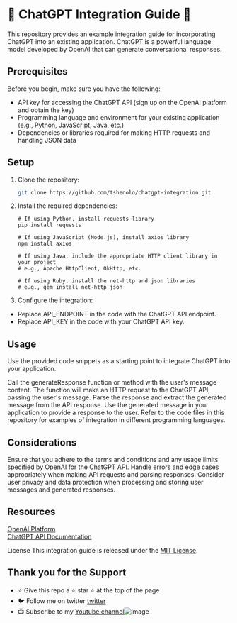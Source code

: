 # 🚀 ChatGPT Integration Guide 🤖

This repository provides an example integration guide for incorporating ChatGPT into an existing application. ChatGPT is a powerful language model developed by OpenAI that can generate conversational responses.

## Prerequisites

Before you begin, make sure you have the following:

- API key for accessing the ChatGPT API (sign up on the OpenAI platform and obtain the key)
- Programming language and environment for your existing application (e.g., Python, JavaScript, Java, etc.)
- Dependencies or libraries required for making HTTP requests and handling JSON data

## Setup

1. Clone the repository:

    ```bash
    git clone https://github.com/tshenolo/chatgpt-integration.git
    ```
2. Install the required dependencies:
    ```
    # If using Python, install requests library
    pip install requests

    # If using JavaScript (Node.js), install axios library
    npm install axios

    # If using Java, include the appropriate HTTP client library in your project
    # e.g., Apache HttpClient, OkHttp, etc.

    # If using Ruby, install the net-http and json libraries
    # e.g., gem install net-http json
    ```

3. Configure the integration:

- Replace API_ENDPOINT in the code with the ChatGPT API endpoint.
- Replace API_KEY in the code with your ChatGPT API key.

## Usage
Use the provided code snippets as a starting point to integrate ChatGPT into your application.

Call the generateResponse function or method with the user's message content.
The function will make an HTTP request to the ChatGPT API, passing the user's message.
Parse the response and extract the generated message from the API response.
Use the generated message in your application to provide a response to the user.
Refer to the code files in this repository for examples of integration in different programming languages.

## Considerations
Ensure that you adhere to the terms and conditions and any usage limits specified by OpenAI for the ChatGPT API.
Handle errors and edge cases appropriately when making API requests and parsing responses.
Consider user privacy and data protection when processing and storing user messages and generated responses.

## Resources
[OpenAI Platform](https://openai.com/)  
[ChatGPT API Documentation](https://docs.openai.com/api/)  


License
This integration guide is released under the [MIT License](LICENSE).

## Thank you for the Support
- ⭐ Give this repo a ⭐ star ⭐ at the top of the page
- 🐦 Follow me on twitter [twitter](https://twitter.com/tshenolo)
- 📺 Subscribe to my [Youtube channel](https://www.youtube.com/@tshenolo?sub_confirmation=1)![image](https://github.com/tshenolo/chatgpt-integration/assets/824557/a1621269-7dd6-4264-8e31-fa90f1e6b510)

